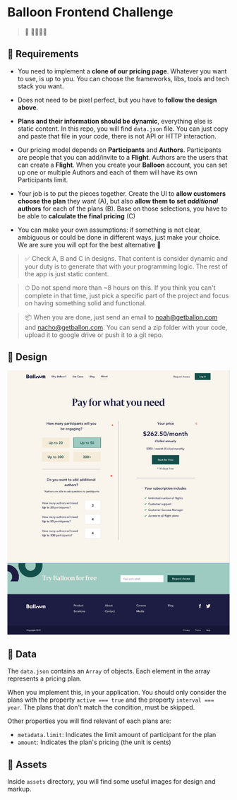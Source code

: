 #  Balloon Frontend Challenge

> 🎈 🙇‍♀️🙇‍♂️

## 📝 Requirements

- You need to implement a **clone of our pricing page**. Whatever you want to use, is up to you. You can choose the frameworks, libs, tools and tech stack you want.

- Does not need to be pixel perfect, but you have to **follow the design above**.

- **Plans and their information should be dynamic**, everything else is static content. In this repo, you will find `data.json` file. You can just copy and paste that file in your code, there is not API or HTTP interaction.

- Our pricing model depends on **Participants** and **Authors**. Participants are people that you can add/invite to a **Flight**. Authors are the users that can create a **Flight**. When you create your **Balloon** account, you can set up one or multiple Authors and each of them will have its own Participants limit.

- Your job is to put the pieces together. Create the UI to **allow customers choose the plan** they want (A), but also **allow them to set *additional* authors** for each of the plans (B). Base on those selections, you have to be able to **calculate the final pricing** (C)

- You can make your own assumptions: if something is not clear, ambiguous or could be done in different ways, just make your choice. We are sure you will opt for the best alternative 🙂

> ✅ Check A, B and C in designs. That content is consider dynamic and your duty is to generate that with your programming logic. The rest of the app is just static content.

> ⏱ Do not spend more than ~8 hours on this. If you think you can't complete in that time, just pick a specific part of the project and focus on having something solid and functional.

> 📦 When you are done, just send an email to [noah@getballon.com](noah@getballon.com) and [nacho@getballon.com](nacho@getballon.com). You can send a zip folder with your code, upload it to google drive or push it to a git repo.

## 💅 Design

![balloon marketing page pricing design](./design.png)

## 💾 Data

The `data.json` contains an `Array` of objects. Each element in the array represents a pricing plan.

When you implement this, in your application. You should only consider the plans with the property `active === true` and the property `interval === year`. The plans that don't match the condition, must be skipped.

Other properties you will find relevant of each plans are:
- `metadata.limit`: Indicates the limit amount of participant for the plan
- `amount`: Indicates the plan's pricing (the unit is cents)

## 🌉 Assets

Inside `assets` directory, you will find some useful images for design and markup.